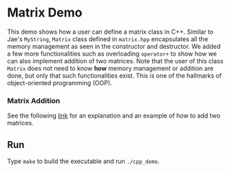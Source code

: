 # Matrix Demo

This demo shows how a user can define a matrix class in C++.
Similar to Jae's `MyString`, `Matrix` class defined in `matrix.hpp` encapsulates all the memory management as seen in the constructor and destructor.
We added a few more functionalities such as overloading `operator+` to show how we can also implement addition of two matrices.
Note that the user of this class `Matrix` does not need to know **how** memory management or addition are done,
but only that such functionalities exist.
This is one of the hallmarks of object-oriented programming (OOP).

### Matrix Addition
See the following [link](https://en.wikipedia.org/wiki/Matrix_(mathematics)#Addition,_scalar_multiplication,_and_transposition) for an explanation and an example of how to add two matrices.

## Run
Type `make` to build the executable and run `./cpp_demo`.

